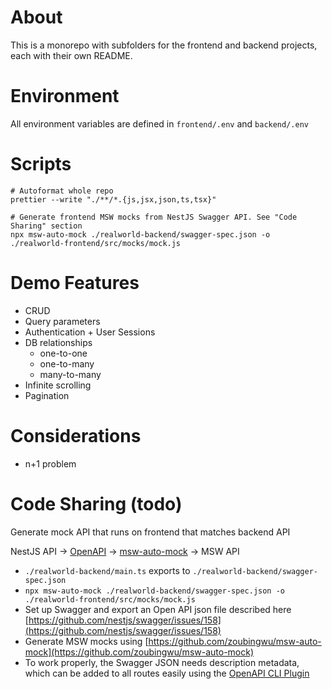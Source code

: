 # About

This is a monorepo with subfolders for the frontend and backend projects, each with their own README.

# Environment

All environment variables are defined in `frontend/.env` and `backend/.env`

# Scripts

```
# Autoformat whole repo
prettier --write "./**/*.{js,jsx,json,ts,tsx}"

# Generate frontend MSW mocks from NestJS Swagger API. See "Code Sharing" section
npx msw-auto-mock ./realworld-backend/swagger-spec.json -o ./realworld-frontend/src/mocks/mock.js
```

# Demo Features

- CRUD
- Query parameters
- Authentication + User Sessions
- DB relationships
  - one-to-one
  - one-to-many
  - many-to-many
- Infinite scrolling
- Pagination

# Considerations

- n+1 problem

# Code Sharing (todo)

Generate mock API that runs on frontend that matches backend API

NestJS API → [OpenAPI](https://docs.nestjs.com/openapi/introduction) → [msw-auto-mock](https://github.com/zoubingwu/msw-auto-mock) → MSW API

- `./realworld-backend/main.ts` exports to `./realworld-backend/swagger-spec.json`
- `npx msw-auto-mock ./realworld-backend/swagger-spec.json -o ./realworld-frontend/src/mocks/mock.js`
- Set up Swagger and export an Open API json file described here [https://github.com/nestjs/swagger/issues/158](https://github.com/nestjs/swagger/issues/158)
- Generate MSW mocks using [https://github.com/zoubingwu/msw-auto-mock](https://github.com/zoubingwu/msw-auto-mock)
- To work properly, the Swagger JSON needs description metadata, which can be added to all routes easily using the [OpenAPI CLI Plugin](https://docs.nestjs.com/openapi/cli-plugin#overview)
